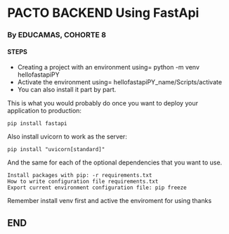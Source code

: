 # PACTO BACKEND Using FastApi 
### By EDUCAMAS, COHORTE 8

#### STEPS

- Creating a project with an environment using= 
		python -m venv hellofastapiPY
- Activate the environment using= 
		hellofastapiPY_name/Scripts/activate
- You can also install it part by part.

This is what you would probably do once you want to deploy your application to production:

	pip install fastapi

Also install uvicorn to work as the server:

	pip install "uvicorn[standard]"

And the same for each of the optional dependencies that you want to use.

    Install packages with pip: -r requirements.txt
    How to write configuration file requirements.txt
    Export current environment configuration file: pip freeze

Remember install venv first and active the enviroment for using
thanks

## END

